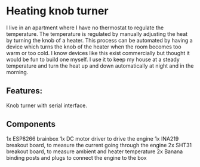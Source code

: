 # Heating knob turner

I live in an apartment  where I have no thermostat to regulate the temperature.
The temperature is regulated by manually adjusting the heat by turning the knob of a heater. This process can be automated by having a device which turns the knob of the heater when the room becomes too warm or too cold.
I know devices like this exist commercially but thought it would be fun to build one myself. I use it to keep my house at a steady temperature and
turn the heat up and down automatically at night and in the morning.

## Features:
Knob turner with serial interface.

## Components
1x ESP8266 brainbox
1x DC motor driver to drive the engine
1x INA219 breakout board, to measure the current going through the engine
2x SHT31 breakout board, to measure ambient and heater temperature
2x Banana binding posts and plugs to connect the engine to the box

